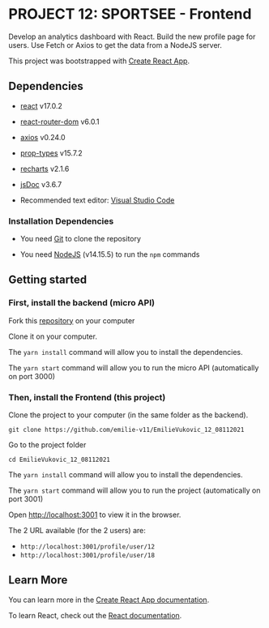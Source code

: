 # PROJECT 12: SPORTSEE - Frontend

Develop an analytics dashboard with React. Build the new profile page for users. Use Fetch or Axios to get the data from a NodeJS server.

This project was bootstrapped with [Create React App](https://github.com/facebook/create-react-app).

## Dependencies

-   [react](https://reactjs.org/) v17.0.2

-   [react-router-dom](https://reactrouter.com/web/guides/quick-start) v6.0.1

-   [axios](https://yarnpkg.com/package/axios) v0.24.0

-   [prop-types](https://yarnpkg.com/package/prop-types) v15.7.2

-   [recharts](https://recharts.org/en-US) v2.1.6

-   [jsDoc](https://yarnpkg.com/package/jsdoc) v3.6.7

-   Recommended text editor: [Visual Studio Code](https://code.visualstudio.com/)

### Installation Dependencies

-   You need [Git](https://git-scm.com/) to clone the repository

-   You need [NodeJS](https://nodejs.org/en/) (v14.15.5) to run the `npm` commands

## Getting started

### First, install the backend (micro API)

Fork this [repository](https://github.com/emilie-v11/P12_SportSee_Backend-API) on your computer

Clone it on your computer.

The `yarn install` command will allow you to install the dependencies.

The `yarn start` command will allow you to run the micro API (automatically on port 3000)

### Then, install the Frontend (this project)

Clone the project to your computer (in the same folder as the backend).

`git clone https://github.com/emilie-v11/EmilieVukovic_12_08112021`

Go to the project folder

`cd EmilieVukovic_12_08112021`

The `yarn install` command will allow you to install the dependencies.

The `yarn start` command will allow you to run the project (automatically on port 3001)

Open [http://localhost:3001](http://localhost:3001) to view it in the browser.

The 2 URL available (for the 2 users) are:

-   `http://localhost:3001/profile/user/12`
-   `http://localhost:3001/profile/user/18`

## Learn More

You can learn more in the [Create React App documentation](https://facebook.github.io/create-react-app/docs/getting-started).

To learn React, check out the [React documentation](https://reactjs.org/).
